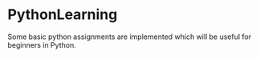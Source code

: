 # PythonLearning
Some basic python assignments are implemented which will be useful for beginners in Python.
